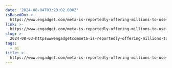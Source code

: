 ```yaml
---
date: '2024-08-04T03:23:02.000Z'
isBasedOn: >-
  https://www.engadget.com/meta-is-reportedly-offering-millions-to-use-hollywood-voices-in-ai-projects-121019385.html?src=rss
link: >-
  https://www.engadget.com/meta-is-reportedly-offering-millions-to-use-hollywood-voices-in-ai-projects-121019385.html?src=rss
slug: >-
  2024-08-03-httpswwwengadgetcommeta-is-reportedly-offering-millions-to-use-hollywood-voices-in-ai-projects-121019385htmlsrcrss
tags:
  - ai
title: >-
  https://www.engadget.com/meta-is-reportedly-offering-millions-to-use-hollywood-voices-in-ai-projects-121019385.html?src=rss
---
```

 
